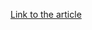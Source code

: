 [Link to the article](https://dw.com/en/bayer-points-finger-at-wicked-panda-in-cyberattack/a-48196004)
